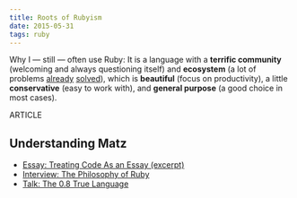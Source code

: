 ```yaml
---
title: Roots of Rubyism
date: 2015-05-31
tags: ruby
---
```


Why I — still — often use Ruby: It is a language with a **terrific community** (welcoming and always questioning itself) and **ecosystem** (a lot of problems [already](https://rubygems.org/) [solved](https://www.ruby-toolbox.com/)), which is **beautiful** (focus on productivity), a little **conservative** (easy to work with), and **general purpose** (a good choice in most cases).

ARTICLE

## Understanding Matz

- [Essay: Treating Code As an Essay (excerpt)](https://www.safaribooksonline.com/library/view/beautiful-code/9780596510046/ch29.html)
- [Interview: The Philosophy of Ruby](https://www.artima.com/intv/ruby.html)
- [Talk: The 0.8 True Language](https://confreaks.tv/videos/rubyconf2009-keynote-address)